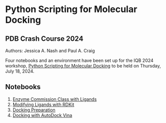 # Python Scripting for Molecular Docking

## PDB Crash Course 2024

Authors: Jessica A. Nash and Paul A. Craig

Four notebooks and an environment have been set up for the IQB 2024 workshop, [Python Scripting for Molecular Docking](https://iqb.rutgers.edu/node/284) to be held on Thursday, July 18, 2024.

## Notebooks

1. [Enzyme Commission Class with Ligands](ec_class_ligand_search.ipynb)
2. [Modifying Ligands with RDKit](molecule_manipulation.ipynb)
3. [Docking Preparation](docking_preparation.ipynb)
4. [Docking with AutoDock Vina](docking_single_ligand.ipynb)
